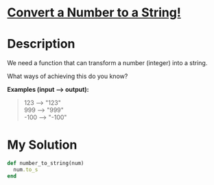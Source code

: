 # [Convert a Number to a String!](https://www.codewars.com/kata/5265326f5fda8eb1160004c8)

# Description
We need a function that can transform a number (integer) into a string.

What ways of achieving this do you know?

**Examples (input --> output):**
>123  --> "123"\
999  --> "999"\
-100 --> "-100"

# My Solution
```ruby
def number_to_string(num)
  num.to_s
end
```
